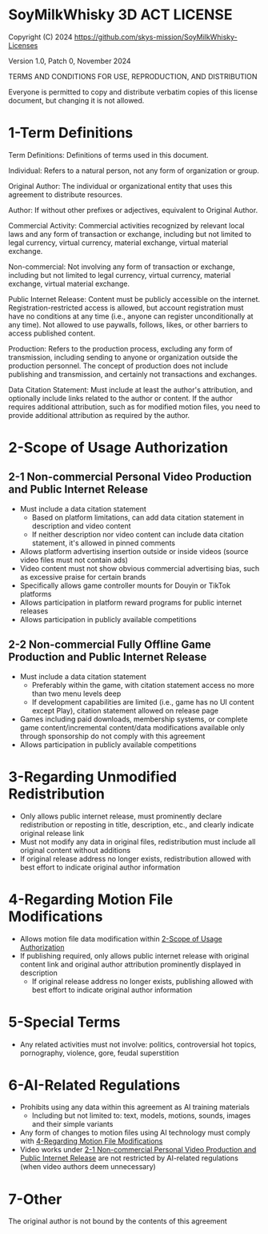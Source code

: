 # SoyMilkWhisky 3D ACT LICENSE

Copyright (C) 2024 <https://github.com/skys-mission/SoyMilkWhisky-Licenses>

Version 1.0, Patch 0, November 2024

TERMS AND CONDITIONS FOR USE, REPRODUCTION, AND DISTRIBUTION

Everyone is permitted to copy and distribute verbatim copies
of this license document, but changing it is not allowed.

# 1-Term Definitions

Term Definitions: Definitions of terms used in this document.

Individual: Refers to a natural person, not any form of organization or group.

Original Author: The individual or organizational entity that uses this agreement to distribute resources.

Author: If without other prefixes or adjectives, equivalent to Original Author.

Commercial Activity: Commercial activities recognized by relevant local laws and any form of transaction or exchange, including but not limited to legal currency, virtual currency, material exchange, virtual material exchange.

Non-commercial: Not involving any form of transaction or exchange, including but not limited to legal currency, virtual currency, material exchange, virtual material exchange.

Public Internet Release: Content must be publicly accessible on the internet. Registration-restricted access is allowed, but account registration must have no conditions at any time (i.e., anyone can register unconditionally at any time). Not allowed to use paywalls, follows, likes, or other barriers to access published content.

Production: Refers to the production process, excluding any form of transmission, including sending to anyone or organization outside the production personnel. The concept of production does not include publishing and transmission, and certainly not transactions and exchanges.

Data Citation Statement: Must include at least the author's attribution, and optionally include links related to the author or content. If the author requires additional attribution, such as for modified motion files, you need to provide additional attribution as required by the author.

# 2-Scope of Usage Authorization

## 2-1 Non-commercial Personal Video Production and Public Internet Release

- Must include a data citation statement
    - Based on platform limitations, can add data citation statement in description and video content
    - If neither description nor video content can include data citation statement, it's allowed in pinned comments
- Allows platform advertising insertion outside or inside videos (source video files must not contain ads)
- Video content must not show obvious commercial advertising bias, such as excessive praise for certain brands
- Specifically allows game controller mounts for Douyin or TikTok platforms
- Allows participation in platform reward programs for public internet releases
- Allows participation in publicly available competitions

## 2-2 Non-commercial Fully Offline Game Production and Public Internet Release

- Must include a data citation statement
    - Preferably within the game, with citation statement access no more than two menu levels deep
    - If development capabilities are limited (i.e., game has no UI content except Play), citation statement allowed on release page
- Games including paid downloads, membership systems, or complete game content/incremental content/data modifications available only through sponsorship do not comply with this agreement
- Allows participation in publicly available competitions

# 3-Regarding Unmodified Redistribution

- Only allows public internet release, must prominently declare redistribution or reposting in title, description, etc., and clearly indicate original release link
- Must not modify any data in original files, redistribution must include all original content without additions
- If original release address no longer exists, redistribution allowed with best effort to indicate original author information

# 4-Regarding Motion File Modifications

- Allows motion file data modification within [2-Scope of Usage Authorization](#2-scope-of-usage-authorization)
- If publishing required, only allows public internet release with original content link and original author attribution prominently displayed in description
    - If original release address no longer exists, publishing allowed with best effort to indicate original author information

# 5-Special Terms
- Any related activities must not involve: politics, controversial hot topics, pornography, violence, gore, feudal superstition

# 6-AI-Related Regulations

- Prohibits using any data within this agreement as AI training materials
    - Including but not limited to: text, models, motions, sounds, images and their simple variants
- Any form of changes to motion files using AI technology must comply with [4-Regarding Motion File Modifications](#4-regarding-motion-file-modifications)
- Video works under [2-1 Non-commercial Personal Video Production and Public Internet Release](#2-1-non-commercial-personal-video-production-and-public-internet-release) are not restricted by AI-related regulations (when video authors deem unnecessary)

# 7-Other
The original author is not bound by the contents of this agreement